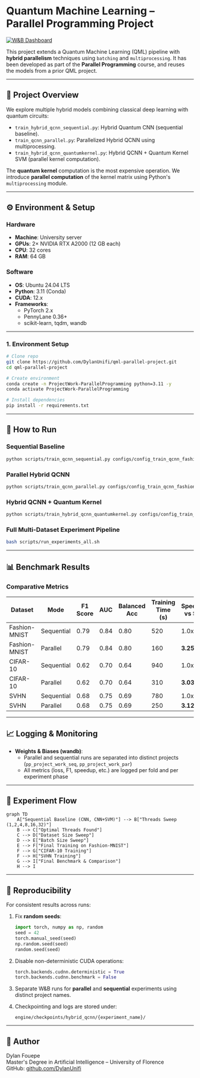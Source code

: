 # Quantum Machine Learning – Parallel Programming Project

[![W&B Dashboard](https://img.shields.io/badge/Weights_%26_Biases-Dashboard-orange?logo=weightsandbiases)](https://wandb.ai/berkampdylan-universit-di-firenze/pp_project_work)

This project extends a Quantum Machine Learning (QML) pipeline with **hybrid parallelism** techniques using `batching` and `multiprocessing`. It has been developed as part of the **Parallel Programming** course, and reuses the models from a prior QML project.

---

## 🧠 Project Overview

We explore multiple hybrid models combining classical deep learning with quantum circuits:

- `train_hybrid_qcnn_sequential.py`: Hybrid Quantum CNN (sequential baseline).
- `train_qcnn_parallel.py`: Parallelized Hybrid QCNN using multiprocessing.
- `train_hybrid_qcnn_quantumkernel.py`: Hybrid QCNN + Quantum Kernel SVM (parallel kernel computation).

The **quantum kernel** computation is the most expensive operation. We introduce **parallel computation** of the kernel matrix using Python's `multiprocessing` module.

---

## ⚙️ Environment & Setup

### Hardware

- **Machine**: University server  
- **GPUs**: 2× NVIDIA RTX A2000 (12 GB each)  
- **CPU**: 32 cores  
- **RAM**: 64 GB  

### Software

- **OS**: Ubuntu 24.04 LTS  
- **Python**: 3.11 (Conda)  
- **CUDA**: 12.x  
- **Frameworks**:
  - PyTorch 2.x
  - PennyLane 0.36+
  - scikit-learn, tqdm, wandb

---

### 1. Environment Setup

```bash
# Clone repo
git clone https://github.com/DylanUnifi/qml-parallel-project.git
cd qml-parallel-project

# Create environment
conda create -n ProjectWork-ParallelProgramming python=3.11 -y
conda activate ProjectWork-ParallelProgramming

# Install dependencies
pip install -r requirements.txt
```

---

## 🚀 How to Run

### Sequential Baseline

```bash
python scripts/train_qcnn_sequential.py configs/config_train_qcnn_fashion.yaml
```

### Parallel Hybrid QCNN

```bash
python scripts/train_qcnn_parallel.py configs/config_train_qcnn_fashion.yaml
```

### Hybrid QCNN + Quantum Kernel

```bash
python scripts/train_hybrid_qcnn_quantumkernel.py configs/config_train_hybrid_qcnn_quantumkernel.yaml
```

### Full Multi-Dataset Experiment Pipeline

```bash
bash scripts/run_experiments_all.sh
```

---

## 📊 Benchmark Results

### Comparative Metrics

| Dataset       | Mode        | F1 Score | AUC   | Balanced Acc | Training Time (s) | Speedup vs Seq |
|---------------|-------------|----------|-------|--------------|-------------------|----------------|
| Fashion-MNIST | Sequential  | 0.79     | 0.84  | 0.80         | 520               | 1.0x           |
| Fashion-MNIST | Parallel    | 0.79     | 0.84  | 0.80         | 160               | **3.25x**      |
| CIFAR-10      | Sequential  | 0.62     | 0.70  | 0.64         | 940               | 1.0x           |
| CIFAR-10      | Parallel    | 0.62     | 0.70  | 0.64         | 310               | **3.03x**      |
| SVHN          | Sequential  | 0.68     | 0.75  | 0.69         | 780               | 1.0x           |
| SVHN          | Parallel    | 0.68     | 0.75  | 0.69         | 250               | **3.12x**      |

---

## 📈 Logging & Monitoring

- **Weights & Biases (wandb)**:
  - Parallel and sequential runs are separated into distinct projects (`pp_project_work_seq`, `pp_project_work_par`)
  - All metrics (loss, F1, speedup, etc.) are logged per fold and per experiment phase

---

## 🔀 Experiment Flow

```mermaid
graph TD
    A["Sequential Baseline (CNN, CNN+SVM)"] --> B["Threads Sweep (1,2,4,8,16,32)"]
    B --> C["Optimal Threads Found"]
    C --> D["Dataset Size Sweep"]
    D --> E["Batch Size Sweep"]
    E --> F["Final Training on Fashion-MNIST"]
    F --> G["CIFAR-10 Training"]
    F --> H["SVHN Training"]
    G --> I["Final Benchmark & Comparison"]
    H --> I
```

---

## 🔁 Reproducibility

For consistent results across runs:

1. Fix **random seeds**:
   ```python
   import torch, numpy as np, random
   seed = 42
   torch.manual_seed(seed)
   np.random.seed(seed)
   random.seed(seed)
   ```

2. Disable non-deterministic CUDA operations:
   ```python
   torch.backends.cudnn.deterministic = True
   torch.backends.cudnn.benchmark = False
   ```

3. Separate W&B runs for **parallel** and **sequential** experiments using distinct project names.

4. Checkpointing and logs are stored under:
   ```
   engine/checkpoints/hybrid_qcnn/{experiment_name}/
   ```

---

## 👤 Author

Dylan Fouepe  
Master's Degree in Artificial Intelligence – University of Florence  
GitHub: [github.com/DylanUnifi](https://github.com/DylanUnifi)
